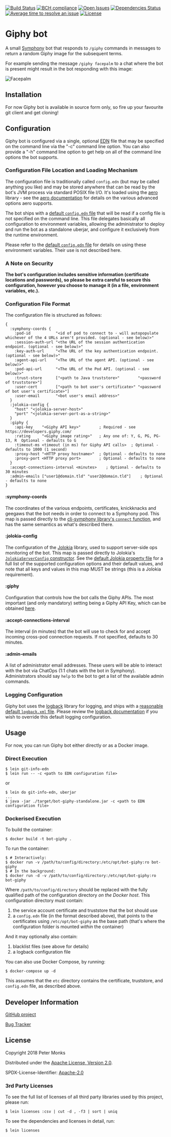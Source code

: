 [![Build Status](https://travis-ci.com/pmonks/bot-giphy.svg?branch=master)](https://travis-ci.com/pmonks/bot-giphy)
[![BCH compliance](https://bettercodehub.com/edge/badge/pmonks/bot-giphy?branch=master)](https://bettercodehub.com/)
[![Open Issues](https://img.shields.io/github/issues/pmonks/bot-giphy.svg)](https://github.com/pmonks/bot-giphy/issues)
[![Dependencies Status](https://versions.deps.co/pmonks/bot-giphy/status.svg)](https://versions.deps.co/pmonks/bot-giphy)
[![Average time to resolve an issue](http://isitmaintained.com/badge/resolution/pmonks/bot-giphy.svg)](http://isitmaintained.com/project/pmonks/bot-giphy "Average time to resolve an issue")
[![License](https://img.shields.io/github/license/pmonks/bot-giphy.svg)](https://github.com/pmonks/bot-giphy/blob/master/LICENSE)

# Giphy bot

A small [Symphony](http://www.symphony.com/) bot that responds to `/giphy` commands in messages to return a random Giphy
image for the subsequent terms.

For example sending the message `/giphy facepalm` to a chat where the bot is present might result in the bot responding
with this image:

![Facepalm](https://media2.giphy.com/media/AjYsTtVxEEBPO/giphy.gif)

## Installation

For now Giphy bot is available in source form only, so fire up your favourite git client and get cloning!

## Configuration

Giphy bot is configured via a single, optional [EDN](https://github.com/edn-format/edn) file that may be specified on the
command line via the "-c" command line option.  You can also provide a "-h" command line option to get help on all of the
command line options the bot supports.

### Configuration File Location and Loading Mechanism

The configuration file is traditionally called `config.edn` (but may be called anything you like) and may be stored anywhere
that can be read by the bot's JVM process via standard POSIX file I/O.  It's loaded using the [aero](https://github.com/juxt/aero)
library - see the [aero documentation](https://github.com/juxt/aero/blob/master/README.md) for details on the various advanced
options aero supports.

The bot ships with a [default `config.edn` file](https://github.com/pmonks/bot-giphy/blob/master/resources/config.edn)
that will be read if a config file is not specified on the command line.  This file delegates basically all configuration to
environment variables, allowing the administrator to deploy and run the bot as a standalone uberjar, and configure it exclusively
from the runtime environment.

Please refer to the [default `config.edn` file](https://github.com/pmonks/bot-giphy/blob/master/resources/config.edn)
for details on using these environment variables.  Their use is not described here.

### A Note on Security

**The bot's configuration includes sensitive information (certificate locations and passwords), so please be extra careful
to secure this configuration, however you choose to manage it (in a file, environment variables, etc.).**

### Configuration File Format

The configuration file is structured as follows:

```edn
{
  :symphony-coords {
    :pod-id           "<id of pod to connect to - will autopopulate whichever of the 4 URLs aren't provided. (optional - see below)>"
    :session-auth-url "<the URL of the session authentication endpoint. (optional - see below)>"
    :key-auth-url     "<The URL of the key authentication endpoint. (optional - see below)>"
    :agent-api-url    "<The URL of the agent API. (optional - see below)>"
    :pod-api-url      "<The URL of the Pod API. (optional - see below)>"
    :trust-store      ["<path to Java truststore>"        "<password of truststore>"]
    :user-cert        ["<path to bot user's certificate>" "<password of bot user's certificate>"]
    :user-email       "<bot user's email address>"
  }
  :jolokia-config {
    "host" "<jolokia-server-host>"
    "port" "<jolokia-server-port-as-a-string>"
  }
  :giphy {
    :api-key    "<Giphy API key>"        ; Required - see https://developers.giphy.com/
    :rating     "<Giphy image rating>"   ; Any one of: Y, G, PG, PG-13, R  Optional - defaults to G
    :timeout-ms <timeout (in ms) for Giphy API calls>  ; Optional - defaults to 1000 (1 second)
    :proxy-host "<HTTP proxy hostname>"  ; Optional - defaults to none
    :proxy-port <HTTP proxy port>        ; Optional - defaults to none
  }
  :accept-connections-interval <minutes>    ; Optional - defaults to 30 minutes
  :admin-emails ["user1@domain.tld" "user2@domain.tld"]    ; Optional - defaults to none
}
```

#### :symphony-coords

The coordinates of the various endpoints, certificates, knickknacks and geegaws that the bot needs in order to connect to a
Symphony pod.  This map is passed directly to the
[clj-symphony library's `connect` function](https://symphonyoss.github.io/clj-symphony/clj-symphony.connect.html#var-connect),
and has the same semantics as what's described there.

#### :jolokia-config

The configuration of the [Jolokia](https://jolokia.org/) library, used to support server-side ops monitoring of the bot.
This map is passed directly to Jolokia's [`JolokiaServerConfig` constructor](https://github.com/rhuss/jolokia/blob/master/agent/jvm/src/main/java/org/jolokia/jvmagent/JolokiaServerConfig.java#L92).
See the [default Jolokia property file](https://github.com/rhuss/jolokia/blob/master/agent/jvm/src/main/resources/default-jolokia-agent.properties)
for a full list of the supported configuration options and their default values, and note that all
keys and values in this map MUST be strings (this is a Jolokia requirement).

#### :giphy

Configuration that controls how the bot calls the Giphy APIs.  The most important (and only mandatory) setting being a
Giphy API Key, which can be obtained [here](https://developers.giphy.com/).

#### :accept-connections-interval

The interval (in minutes) that the bot will use to check for and accept incoming cross-pod connection requests.  If not
specified, defaults to 30 minutes.

#### :admin-emails

A list of administrator email addresses.  These users will be able to interact with the bot via ChatOps (1:1 chats with the bot
in Symphony).  Administrators should say `help` to the bot to get a list of the available admin commands.

### Logging Configuration

Giphy bot uses the [logback](https://logback.qos.ch/) library for logging, and ships with a
[reasonable default `logback.xml` file](https://github.com/pmonks/bot-giphy/blob/master/resources/logback.xml).
Please review the [logback documentation](https://logback.qos.ch/manual/configuration.html#configFileProperty) if you
wish to override this default logging configuration.

## Usage

For now, you can run Giphy bot either directly or as a Docker image.

### Direct Execution

```
$ lein git-info-edn
$ lein run -- -c <path to EDN configuration file>
```

or

```
$ lein do git-info-edn, uberjar
...
$ java -jar ./target/bot-giphy-standalone.jar -c <path to EDN configuration file>
```

### Dockerised Execution

To build the container:

```
$ docker build -t bot-giphy .
```

To run the container:

```
$ # Interactively:
$ docker run -v /path/to/config/directory:/etc/opt/bot-giphy:ro bot-giphy
$ # In the background:
$ docker run -d -v /path/to/config/directory:/etc/opt/bot-giphy:ro bot-giphy
```

Where `/path/to/config/directory` should be replaced with the fully qualified path of the configuration directory
_on the Docker host_.  This configuration directory must contain:

 1. the service account certificate and truststore that the bot should use
 2. a `config.edn` file (in the format described above), that points to the certificates using `/etc/opt/bot-giphy` as the base path (that's where the configuration folder is mounted _within_ the container)

 And it may optionally also contain:
 1. blacklist files (see above for details)
 2. a logback configuration file

You can also use Docker Compose, by running:

```
$ docker-compose up -d
```

This assumes that the `etc` directory contains the certificate, truststore, and `config.edn` file, as described above.

## Developer Information

[GitHub project](https://github.com/pmonks/bot-giphy)

[Bug Tracker](https://github.com/pmonks/bot-giphy/issues)

<!--
### Branching Structure

This project has two permanent branches called `master` and `dev`.  `master` is a
[GitHub protected branch](https://help.github.com/articles/about-protected-branches/) and cannot be pushed to directly -
all pushes (from project team members) and pull requests (from the wider community) must be made against the `dev`
branch.  The project team will periodically merge outstanding changes from `dev` to `master`.

All commits to the `dev` branch automatically trigger redeployment of the instance of the bot that's configured to run against the
[Foundation's Open Developer Platform (ODP)](https://symphonyoss.atlassian.net/wiki/spaces/FM/pages/37847084/Open+Developer+Platform).
All commits to the `master` branch automatically trigger redeployment of the instance of the bot that's configured to run
against [the Foundation's production pod](https://foundation.symphony.com/).
-->

## License

Copyright 2018 Peter Monks

Distributed under the [Apache License, Version 2.0](http://www.apache.org/licenses/LICENSE-2.0).

SPDX-License-Identifier: [Apache-2.0](https://spdx.org/licenses/Apache-2.0)

### 3rd Party Licenses

To see the full list of licenses of all third party libraries used by this project, please run:

```shell
$ lein licenses :csv | cut -d , -f3 | sort | uniq
```

To see the dependencies and licenses in detail, run:

```shell
$ lein licenses
```

